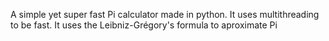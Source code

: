 A simple yet super fast Pi calculator made in python.
It uses multithreading to be fast.
It uses the Leibniz-Grégory's formula to aproximate Pi